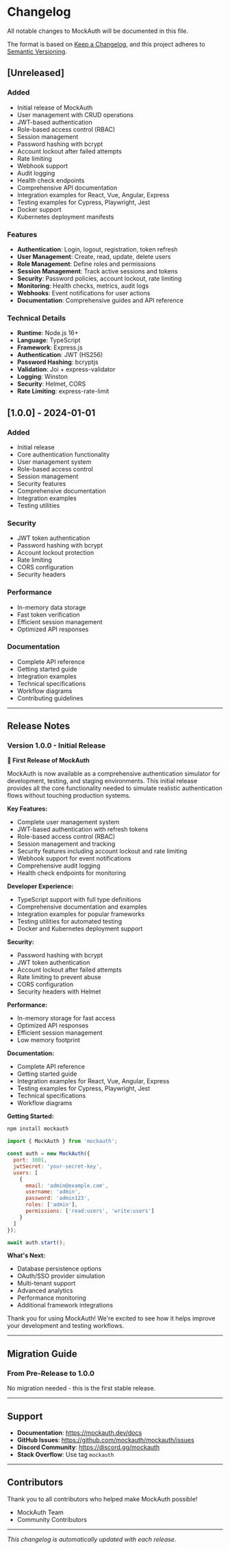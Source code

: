 # Changelog

All notable changes to MockAuth will be documented in this file.

The format is based on [Keep a Changelog](https://keepachangelog.com/en/1.0.0/),
and this project adheres to [Semantic Versioning](https://semver.org/spec/v2.0.0.html).

## [Unreleased]

### Added
- Initial release of MockAuth
- User management with CRUD operations
- JWT-based authentication
- Role-based access control (RBAC)
- Session management
- Password hashing with bcrypt
- Account lockout after failed attempts
- Rate limiting
- Webhook support
- Audit logging
- Health check endpoints
- Comprehensive API documentation
- Integration examples for React, Vue, Angular, Express
- Testing examples for Cypress, Playwright, Jest
- Docker support
- Kubernetes deployment manifests

### Features
- **Authentication**: Login, logout, registration, token refresh
- **User Management**: Create, read, update, delete users
- **Role Management**: Define roles and permissions
- **Session Management**: Track active sessions and tokens
- **Security**: Password policies, account lockout, rate limiting
- **Monitoring**: Health checks, metrics, audit logs
- **Webhooks**: Event notifications for user actions
- **Documentation**: Comprehensive guides and API reference

### Technical Details
- **Runtime**: Node.js 16+
- **Language**: TypeScript
- **Framework**: Express.js
- **Authentication**: JWT (HS256)
- **Password Hashing**: bcryptjs
- **Validation**: Joi + express-validator
- **Logging**: Winston
- **Security**: Helmet, CORS
- **Rate Limiting**: express-rate-limit

## [1.0.0] - 2024-01-01

### Added
- Initial release
- Core authentication functionality
- User management system
- Role-based access control
- Session management
- Security features
- Comprehensive documentation
- Integration examples
- Testing utilities

### Security
- JWT token authentication
- Password hashing with bcrypt
- Account lockout protection
- Rate limiting
- CORS configuration
- Security headers

### Performance
- In-memory data storage
- Fast token verification
- Efficient session management
- Optimized API responses

### Documentation
- Complete API reference
- Getting started guide
- Integration examples
- Technical specifications
- Workflow diagrams
- Contributing guidelines

---

## Release Notes

### Version 1.0.0 - Initial Release

**🎉 First Release of MockAuth**

MockAuth is now available as a comprehensive authentication simulator for development, testing, and staging environments. This initial release provides all the core functionality needed to simulate realistic authentication flows without touching production systems.

**Key Features:**
- Complete user management system
- JWT-based authentication with refresh tokens
- Role-based access control (RBAC)
- Session management and tracking
- Security features including account lockout and rate limiting
- Webhook support for event notifications
- Comprehensive audit logging
- Health check endpoints for monitoring

**Developer Experience:**
- TypeScript support with full type definitions
- Comprehensive documentation and examples
- Integration examples for popular frameworks
- Testing utilities for automated testing
- Docker and Kubernetes deployment support

**Security:**
- Password hashing with bcrypt
- JWT token authentication
- Account lockout after failed attempts
- Rate limiting to prevent abuse
- CORS configuration
- Security headers with Helmet

**Performance:**
- In-memory storage for fast access
- Optimized API responses
- Efficient session management
- Low memory footprint

**Documentation:**
- Complete API reference
- Getting started guide
- Integration examples for React, Vue, Angular, Express
- Testing examples for Cypress, Playwright, Jest
- Technical specifications
- Workflow diagrams

**Getting Started:**
```bash
npm install mockauth
```

```javascript
import { MockAuth } from 'mockauth';

const auth = new MockAuth({
  port: 3001,
  jwtSecret: 'your-secret-key',
  users: [
    {
      email: 'admin@example.com',
      username: 'admin',
      password: 'admin123',
      roles: ['admin'],
      permissions: ['read:users', 'write:users']
    }
  ]
});

await auth.start();
```

**What's Next:**
- Database persistence options
- OAuth/SSO provider simulation
- Multi-tenant support
- Advanced analytics
- Performance monitoring
- Additional framework integrations

Thank you for using MockAuth! We're excited to see how it helps improve your development and testing workflows.

---

## Migration Guide

### From Pre-Release to 1.0.0

No migration needed - this is the first stable release.

---

## Support

- **Documentation**: https://mockauth.dev/docs
- **GitHub Issues**: https://github.com/mockauth/mockauth/issues
- **Discord Community**: https://discord.gg/mockauth
- **Stack Overflow**: Use tag `mockauth`

---

## Contributors

Thank you to all contributors who helped make MockAuth possible!

- MockAuth Team
- Community Contributors

---

*This changelog is automatically updated with each release.*
